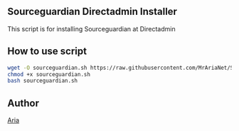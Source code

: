 ## Sourceguardian Directadmin Installer

This script is for installing Sourceguardian at Directadmin

## How to use script

```bash
wget -O sourceguardian.sh https://raw.githubusercontent.com/MrAriaNet/Sourceguardian-Directadmin-Installer/main/sourceguardian.sh
chmod +x sourceguardian.sh
bash sourceguardian.sh
```

## Author

[Aria](https://github.com/MrAriaNet)
